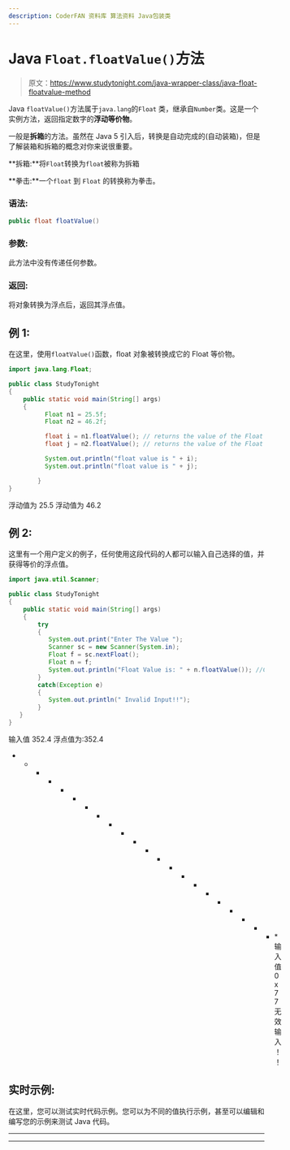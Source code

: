 ```yaml
---
description: CoderFAN 资料库 算法资料 Java包装类
---
```


# Java `Float.floatValue()`方法

> 原文：<https://www.studytonight.com/java-wrapper-class/java-float-floatvalue-method>

Java `floatValue()`方法属于`java.lang`的`Float` 类，继承自`Number`类。这是一个实例方法，返回指定数字的**浮动等价物**。

一般是**拆箱**的方法。虽然在 Java 5 引入后，转换是自动完成的(自动装箱)，但是了解装箱和拆箱的概念对你来说很重要。

**拆箱:**将`Float`转换为`float`被称为拆箱

**拳击:**一个`float` 到 `Float` 的转换称为拳击。

### 语法:

```java
public float floatValue() 
```

### 参数:

此方法中没有传递任何参数。

### 返回:

将对象转换为浮点后，返回其浮点值。

## 例 1:

在这里，使用`floatValue()`函数，float 对象被转换成它的 Float 等价物。

```java
import java.lang.Float;

public class StudyTonight 
{  
    public static void main(String[] args) 
    {                  
          Float n1 = 25.5f;  
          Float n2 = 46.2f;

          float i = n1.floatValue(); // returns the value of the Float object n1 as an float
          float j = n2.floatValue(); // returns the value of the Float object n2 as an float

          System.out.println("float value is " + i);  
          System.out.println("float value is " + j); 

        }  
}
```

浮动值为 25.5
浮动值为 46.2

## 例 2:

这里有一个用户定义的例子，任何使用这段代码的人都可以输入自己选择的值，并获得等价的浮点值。

```java
import java.util.Scanner;  

public class StudyTonight
{  
    public static void main(String[] args)
    {                  
        try
        {
           System.out.print("Enter The Value ");  
           Scanner sc = new Scanner(System.in);  
           Float f = sc.nextFloat();  
           Float n = f; 
           System.out.println("Float Value is: " + n.floatValue()); //Converting the Float object into float  
        }
        catch(Exception e)
        {
           System.out.println(" Invalid Input!!");
        }
   }
}
```

输入值 352.4
浮点值为:352.4
* * * * * * * * * * * * * * * * * * * * * * *输入值 0x77
无效输入！！

## 实时示例:

在这里，您可以测试实时代码示例。您可以为不同的值执行示例，甚至可以编辑和编写您的示例来测试 Java 代码。

* * *

* * *